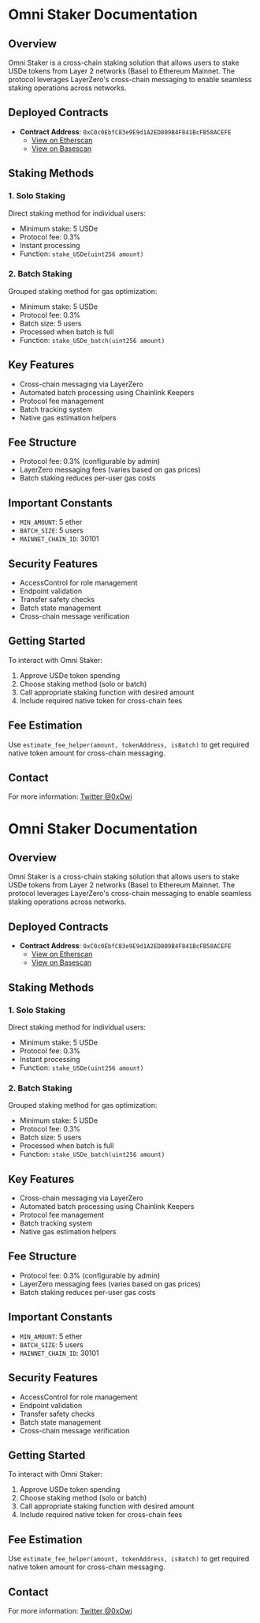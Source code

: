 # Omni Staker Documentation

## Overview

Omni Staker is a cross-chain staking solution that allows users to stake USDe tokens from Layer 2 networks (Base) to Ethereum Mainnet. The protocol leverages LayerZero's cross-chain messaging to enable seamless staking operations across networks.

## Deployed Contracts

- **Contract Address**: `0xC0c0EbfC83e9E9d1A2ED809B4F841BcFB58ACEFE`
  - [View on Etherscan](https://etherscan.io/address/0xC0c0EbfC83e9E9d1A2ED809B4F841BcFB58ACEFE)
  - [View on Basescan](https://basescan.org/address/0xC0c0EbfC83e9E9d1A2ED809B4F841BcFB58ACEFE)

## Staking Methods

### 1. Solo Staking

Direct staking method for individual users:

- Minimum stake: 5 USDe
- Protocol fee: 0.3%
- Instant processing
- Function: `stake_USDe(uint256 amount)`

### 2. Batch Staking

Grouped staking method for gas optimization:

- Minimum stake: 5 USDe
- Protocol fee: 0.3%
- Batch size: 5 users
- Processed when batch is full
- Function: `stake_USDe_batch(uint256 amount)`

## Key Features

- Cross-chain messaging via LayerZero
- Automated batch processing using Chainlink Keepers
- Protocol fee management
- Batch tracking system
- Native gas estimation helpers

## Fee Structure

- Protocol fee: 0.3% (configurable by admin)
- LayerZero messaging fees (varies based on gas prices)
- Batch staking reduces per-user gas costs

## Important Constants

- `MIN_AMOUNT`: 5 ether
- `BATCH_SIZE`: 5 users
- `MAINNET_CHAIN_ID`: 30101

## Security Features

- AccessControl for role management
- Endpoint validation
- Transfer safety checks
- Batch state management
- Cross-chain message verification

## Getting Started

To interact with Omni Staker:

1. Approve USDe token spending
2. Choose staking method (solo or batch)
3. Call appropriate staking function with desired amount
4. Include required native token for cross-chain fees

## Fee Estimation

Use `estimate_fee_helper(amount, tokenAddress, isBatch)` to get required native token amount for cross-chain messaging.

## Contact

For more information: [Twitter @0xOwi](https://x.com/0xOwi)

# Omni Staker Documentation

## Overview

Omni Staker is a cross-chain staking solution that allows users to stake USDe tokens from Layer 2 networks (Base) to Ethereum Mainnet. The protocol leverages LayerZero's cross-chain messaging to enable seamless staking operations across networks.

## Deployed Contracts

- **Contract Address**: `0xC0c0EbfC83e9E9d1A2ED809B4F841BcFB58ACEFE`
  - [View on Etherscan](https://etherscan.io/address/0xC0c0EbfC83e9E9d1A2ED809B4F841BcFB58ACEFE)
  - [View on Basescan](https://basescan.org/address/0xC0c0EbfC83e9E9d1A2ED809B4F841BcFB58ACEFE)

## Staking Methods

### 1. Solo Staking

Direct staking method for individual users:

- Minimum stake: 5 USDe
- Protocol fee: 0.3%
- Instant processing
- Function: `stake_USDe(uint256 amount)`

### 2. Batch Staking

Grouped staking method for gas optimization:

- Minimum stake: 5 USDe
- Protocol fee: 0.3%
- Batch size: 5 users
- Processed when batch is full
- Function: `stake_USDe_batch(uint256 amount)`

## Key Features

- Cross-chain messaging via LayerZero
- Automated batch processing using Chainlink Keepers
- Protocol fee management
- Batch tracking system
- Native gas estimation helpers

## Fee Structure

- Protocol fee: 0.3% (configurable by admin)
- LayerZero messaging fees (varies based on gas prices)
- Batch staking reduces per-user gas costs

## Important Constants

- `MIN_AMOUNT`: 5 ether
- `BATCH_SIZE`: 5 users
- `MAINNET_CHAIN_ID`: 30101

## Security Features

- AccessControl for role management
- Endpoint validation
- Transfer safety checks
- Batch state management
- Cross-chain message verification

## Getting Started

To interact with Omni Staker:

1. Approve USDe token spending
2. Choose staking method (solo or batch)
3. Call appropriate staking function with desired amount
4. Include required native token for cross-chain fees

## Fee Estimation

Use `estimate_fee_helper(amount, tokenAddress, isBatch)` to get required native token amount for cross-chain messaging.

## Contact

For more information: [Twitter @0xOwi](https://x.com/0xOwi)
